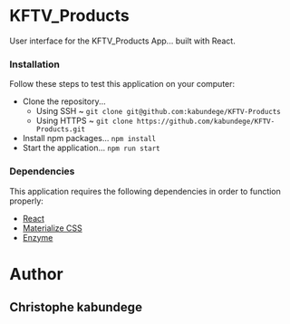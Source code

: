 # KFTV_Products

User interface for the KFTV_Products App... built with React.

### Installation

Follow these steps to test this application on your computer:

-   Clone the repository...
    -   Using SSH ~ `git clone git@github.com:kabundege/KFTV-Products`
    -   Using HTTPS ~ `git clone https://github.com/kabundege/KFTV-Products.git`
-   Install npm packages... `npm install`
-   Start the application... `npm run start`

### Dependencies

This application requires the following dependencies in order to function properly:

-   [React](https://reactjs.org)
-   [Materialize CSS](https://materializecss.com)
-   [Enzyme](https://webpack.js.org)

# Author
## Christophe kabundege
